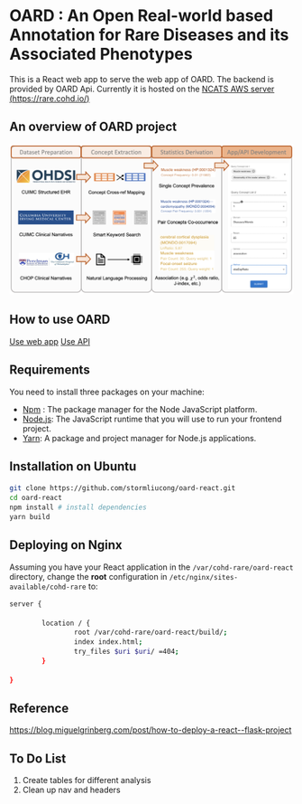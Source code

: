 # OARD : An Open Real-world based Annotation for Rare Diseases and its Associated Phenotypes
This is a React web app to serve the web app of OARD. The backend is provided by OARD Api. Currently it is hosted on the 
[NCATS AWS server (https://rare.cohd.io/)](https://rare.cohd.io/)

## An overview of OARD project
![overview](overview.png)

## How to use OARD
[Use web app](./tutorial/overview.png)
[Use API ](https://smart-api.info/ui/aed21cd6828e18de3fa2da6a76574520)



## Requirements
You need to install three packages on your machine:
* [Npm](https://docs.npmjs.com/) : The package manager for the Node JavaScript platform. 
* [Node.js](https://nodejs.org/en/): The JavaScript runtime that you will use to run your frontend project.
* [Yarn](https://classic.yarnpkg.com/lang/en/docs/install/#mac-stable): A package and project manager for Node.js applications.

## Installation on Ubuntu
```sh
git clone https://github.com/stormliucong/oard-react.git
cd oard-react
npm install # install dependencies
yarn build
```

## Deploying on Nginx
Assuming you have your React application in the `/var/cohd-rare/oard-react` directory, change the **root** configuration in `/etc/nginx/sites-available/cohd-rare` to:
```sh
server {
    
        location / {
                root /var/cohd-rare/oard-react/build/;
                index index.html;
                try_files $uri $uri/ =404;
        }
        
}
```
## Reference
https://blog.miguelgrinberg.com/post/how-to-deploy-a-react--flask-project

## To Do List
1. Create tables for different analysis
2. Clean up nav and headers

